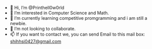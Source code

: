 - 👋 Hi, I’m @Printhell0w0rld
- 👀 I’m interested in Computer Science and Math.
- 🌱 I’m currently learning competitive promgramming and i am still a newbie.
- 💞️ I’m not looking to collaborate.
- 📫 If you want to contact we, you can send Email to this mail box: shihhsi0427@gmail.com
<!---
Printhell0w0rld/Printhell0w0rld is a ✨ special ✨ repository because its `README.md` (this file) appears on your GitHub profile.
You can click the Preview link to take a look at your changes.
--->
